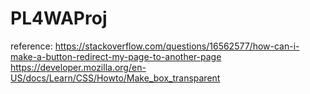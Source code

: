 # PL4WAProj

reference: https://stackoverflow.com/questions/16562577/how-can-i-make-a-button-redirect-my-page-to-another-page
https://developer.mozilla.org/en-US/docs/Learn/CSS/Howto/Make_box_transparent